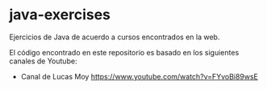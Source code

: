 # java-exercises
Ejercicios de Java de acuerdo a cursos encontrados en la web.

El código encontrado en este repositorio es basado en los siguientes canales de Youtube:

- Canal de Lucas Moy
https://www.youtube.com/watch?v=FYvoBi89wsE
